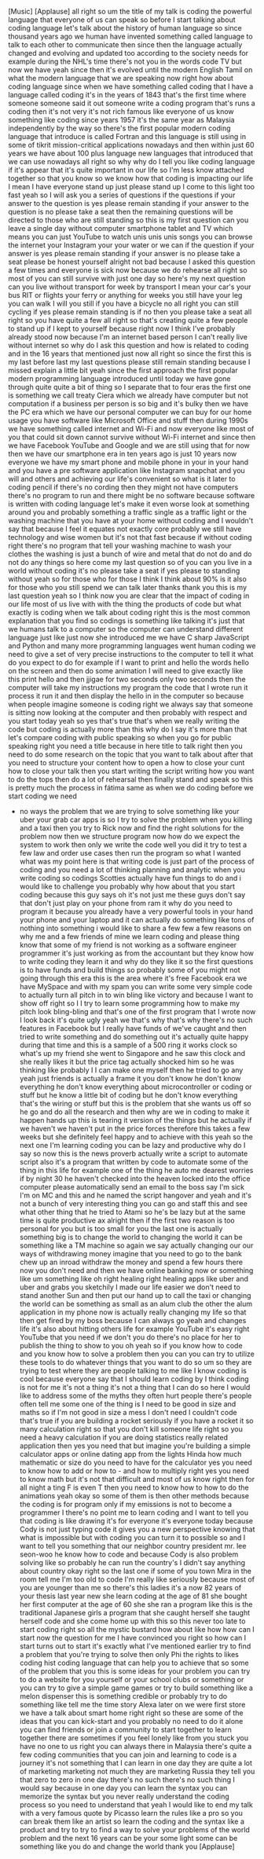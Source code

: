 
[Music]
[Applause]
all right so um the title of my talk is
coding the powerful language that
everyone of us can speak
so before I start talking about coding
language let&#39;s talk about the history of
human language so since thousand years
ago we human have invented something
called language to talk to each other to
communicate then since then the language
actually changed and evolving and
updated too according to the society
needs for example during the NHL&#39;s time
there&#39;s not you in the words code TV but
now we have yeah since then it&#39;s evolved
until the modern English Tamil on what
the modern language that we are speaking
now right how about coding language
since when we have something called
coding that I have a language called
coding it&#39;s in the years of 1843 that&#39;s
the first time where someone someone
said it out someone write a coding
program that&#39;s runs a coding then it&#39;s
not very it&#39;s not rich famous like
everyone of us know something like
coding since years 1957 it&#39;s the same
year as Malaysia independently by the
way so there&#39;s the first popular modern
coding language that introduce is called
Fortran and this language is still using
in some of tikrit mission-critical
applications nowadays and then within
just 60 years we have about 100 plus
language new languages that introduced
that we can use nowadays all right so
why why do I tell you like coding
language if it&#39;s appear that it&#39;s quite
important in our life so I&#39;m less know
attached together so that you know so we
know how that coding is impacting our
life I mean I have everyone stand up
just please stand up
I come to this light too fast yeah so I
will ask you a series of questions if
the questions if your answer to the
question is yes please remain standing
if your answer to the question is no
please take a seat then the remaining
questions will be directed to those who
are still standing
so this is my first question can you
leave a single day without computer
smartphone tablet and TV which means you
can just YouTube to watch unis unis unis
songs you can browse the internet your
Instagram your your water or we can if
the question if your answer is yes
please remain standing if your answer is
no please take a seat
please be honest yourself alright not
bad because I asked this question a few
times and everyone is sick now because
we do rehearse all right so most of you
can still survive with just one day so
here&#39;s my next question can you live
without transport for week by transport
I mean your car&#39;s your bus RIT or
flights your ferry or anything for weeks
you still have your leg you can walk I
will you still if you have a bicycle no
all right
you can still cycling if yes please
remain standing is if no then you please
take a seat
all right
so you have quite a few all right so
that&#39;s creating quite a few people to
stand up if I kept to yourself because
right now I think I&#39;ve probably already
stood now because I&#39;m an internet based
person I can&#39;t really live without
internet so why do I ask this question
and how is related to coding and in the
16 years that mentioned just now all
right so since the first this is my last
before last my last questions please
still remain standing because I missed
explain a little bit yeah since the
first approach the first popular modern
programming language introduced until
today we have gone through quite quite a
bit of thing so I separate that to four
eras the first one is something we call
treaty Ciera which we already have
computer but not computation if a
business per person is so big and it&#39;s
bulky then we have the PC era which we
have our personal computer we can buy
for our home usage you have software
like Microsoft Office and stuff
then during 1990s we have something
called internet and Wi-Fi and now
everyone like most of you that could sit
down cannot survive without Wi-Fi
internet and since then we have Facebook
YouTube and Google and we are still
using that for now then we have our
smartphone era in ten years ago is just
10 years now everyone we have my smart
phone and mobile phone
in your in your hand and you have a pre
software application like Instagram
snapchat and you will and others and
achieving our life&#39;s convenient so what
is it later to coding pencil if there&#39;s
no cording then they might not have
computers there&#39;s no program to run and
there might be no software because
software is written with coding language
let&#39;s make it even worse look at
something around you and probably
something a traffic single as a traffic
light or the washing machine that you
have at your home without coding and I
wouldn&#39;t say that because I feel it
equates not exactly core probably we
still have technology and wise women but
it&#39;s not that fast because if without
coding right there&#39;s no program that
tell your washing machine to wash your
clothes the washing is just a bunch of
wire and metal that do not do and do not
do any things so here come my last
question so of you can you live in a
world without coding it&#39;s no please take
a seat if yes please to standing without
yeah
so for those who for those I think I
think about 90% is it also for those who
you still spend we can talk later
thanks thank you this is my last
question yeah so I think now you are
clear that the impact of coding in our
life most of us live with with the thing
the products of code but what exactly is
coding when we talk about coding right
this is the most common explanation that
you find so codings is something like
talking it&#39;s just that we humans talk to
a computer so the computer can
understand different language just like
just now she introduced me we have C
sharp JavaScript and Python and many
more programming languages went human
coding we need to give a set of very
precise instructions to the computer to
tell it what do you expect to do for
example if I want to print and hello the
words hello on the screen and then do
some animation I will need to give
exactly like this print hello
and then jjigae for two seconds only two
seconds then the computer will take my
instructions my program the code that I
wrote run it process it run it and then
display the hello in in the computer so
because when people imagine someone is
coding right we always say that someone
is sitting now looking at the computer
and then probably with respect and you
start today
yeah so yes that&#39;s true that&#39;s when we
really writing the code but coding is
actually more than this why do I say
it&#39;s more than that let&#39;s compare coding
with public speaking so when you go for
public speaking right you need a title
because in here title to talk right then
you need to do some research on the
topic that you want to talk about after
that you need to structure your content
how to open a how to close your cunt how
to close your talk
then you start writing the script
writing how you want to do the tops then
do a lot of rehearsal then finally stand
and speak so this is pretty much the
process in fátima same as when we do
coding before we start coding we need
- no ways the problem that we are trying
to solve something like your uber your
grab car apps is so I try to solve the
problem when you killing and a taxi then
you try to Rick now and find the right
solutions for the problem now
then we structure program now how do we
expect the system to work then only we
write the code well you did it try to
test a few law and order use cases then
run the program so what I wanted what
was my point here is that writing code
is just part of the process of coding
and you need a lot of thinking planning
and analytic when you write coding so
codings Scotties actually have fun
things to do and i would like to
challenge you
probably why how about that you start
coding because this guy says oh it&#39;s not
just me these guys don&#39;t say that don&#39;t
just play on your phone from ram it why
do you need to program it because you
already have a very powerful tools in
your hand your phone and your laptop and
it can actually do something like tons
of nothing into something i would like
to share a few few a few reasons on why
me and a few friends of mine we learn
coding and please thing know that some
of my friend is not working as a
software engineer programmer it&#39;s just
working as from the accountant but they
know how to write coding they learn it
and why do they like it
so the first questions is to have funds
and build things so probably some of you
might not going through this era this is
the area where it&#39;s free Facebook era we
have MySpace and with my spam you can
write some very simple code to actually
turn all pitch in to win bling like
victory and because I want to show off
right so I I try to learn some
programming how to make my pitch look
bling-bling and that&#39;s one of the first
program that I wrote now I look back
it&#39;s quite ugly yeah we that&#39;s why
that&#39;s why there&#39;s no such features in
Facebook but I really have funds of
we&#39;ve caught and then tried to write
something and do something out it&#39;s
actually quite happy during that time
and this is a sample of a 500 ring it
works clock so what&#39;s up my friend she
went to Singapore and he saw this clock
and she really likes it but the price
tag actually shocked him so he was
thinking like probably I I can make one
myself then he tried to go any yeah just
friends is actually a frame it you don&#39;t
know he don&#39;t know everything he don&#39;t
know everything about microcontroller or
coding or stuff but he know a little bit
of coding but he don&#39;t know everything
that&#39;s the wiring or stuff but this is
the problem that she wants us off so he
go and do all the research and then why
are we in coding to make it happen hands
up this is tearing it version of the
things but he actually if we haven&#39;t we
haven&#39;t put in the price forces
therefore this takes a few weeks but she
definitely feel happy and to achieve
with this yeah so the next one I&#39;m
learning coding you can be lazy and
productive why do I say so now this is
the news proverb actually write a script
to automate script also it&#39;s a program
that written by code to automate some of
the thing in this life for example one
of the thing he auto me dearest worries
if by night 30 he haven&#39;t checked into
the heaven locked into the office
computer
please automatically send an email to
the boss say I&#39;m sick I&#39;m on MC and this
and he named the script hangover and
yeah and it&#39;s not a bunch of very
interesting thing you can go and staff
this and see what other thing that he
tried to Atami so he&#39;s be lazy but at
the same time is quite productive ax
alright then if the first two reason is
too personal for you but is too small
for you the last one is actually
something big is to change the world to
changing the world it can be something
like a TM machine so again we say
actually changing our our ways of
withdrawing money imagine that you need
to go to the bank chew up an inroad
withdraw the money and spend a few hours
there now you don&#39;t need
and then we have online banking now or
something like um something like oh
right healing right healing apps like
uber and uber and grabs you sketchily I
made our life easier we don&#39;t need to
stand another Sun and then put our hand
up to call the taxi or changing the
world can be something as small as an
alum club the other the alum application
in my phone now is actually really
changing my life so that then get fired
by my boss because I can always go yeah
and changes life it&#39;s also about hitting
others life for example YouTube it&#39;s
easy right YouTube that you need if we
don&#39;t you do there&#39;s no place for her to
publish the thing to show to you oh yeah
so if you know how to code and you know
how to solve a problem then you can you
can try to utilize these tools to do
whatever things that you want to do so
um so they are trying to test where they
are people talking to me like I know
coding is cool because everyone say that
I should learn coding by I think coding
is not for me it&#39;s not a thing it&#39;s not
a thing that I can do so here I would
like to address some of the myths they
often hurt people
there&#39;s people often tell me some one of
the thing is I need to be good in size
and maths so if I&#39;m not good in size a
mess I don&#39;t need I couldn&#39;t code that&#39;s
true if you are building a rocket
seriously if you have a rocket it so
many calculation right so that you don&#39;t
kill someone life right so you need a
heavy calculation if you are doing
statistics really related application
then yes you need that but imagine
you&#39;re building a simple calculator apps
or online dating app from the lights
Hinda how much mathematic or size do you
need to have for the calculator yes you
need to know how to add or how to - and
how to multiply right yes you need to
know math but it&#39;s not that difficult
and most of us know right then for all
night a ting F is even T then you need
to know how to how to do the animations
yeah okay so some of them is then other
methods because the coding is for
program only if my emissions is not to
become a programmer I there&#39;s no point
me to learn coding and I want to tell
you that coding is like drawing it&#39;s for
everyone it&#39;s everyone today because
Cody is not just typing code it gives
you a new perspective knowing that what
is impossible but with coding you can
turn it to possible so and I want to
tell you something that our neighbor
country president mr. lee seon-woo he
know how to code and because Cody is
also problem solving like so probably he
can run the country&#39;s I didn&#39;t say
anything about country okay right so the
last one if some of you town Mira in the
room tell me I&#39;m too old to code I&#39;m
really like seriously because most of
you are younger than me so there&#39;s this
ladies it&#39;s a now 82 years of your
thesis last year new she learn coding at
the age of 81 she bought her first
computer at the age of 60 she she ran a
program like this is the traditional
Japanese girls a program that she caught
herself she taught herself code and she
come home up with this so this never too
late to start coding right so all the
mystic bustard how about like how how
can I start now the question for me I
have convinced you right so how can I
start turns out to start it&#39;s exactly
what I&#39;ve mentioned earlier try to find
a problem that you&#39;re trying to solve
then only Phi the rights to likes coding
hist coding language that can help you
to achieve that so some of the problem
that you this is some ideas for your
problem you can try to do a website for
you yourself or your school clubs or
something or you can try to give a
simple game games or try to build
something like a melon dispenser this is
something credible or probably try to do
something like tell me the time story
Alexa later on we were first store we
have a talk about smart home right right
so these are some of the ideas that you
can kick-start
and you probably no need to do it alone
you can find friends or join a community
to start together to learn together
there are sometimes if you feel lonely
like from you stuck
you have no one to us right you can
always there in Malaysia there&#39;s quite a
few coding communities that you can join
and learning to code is a journey it&#39;s
not something that I can learn in one
day they are quite a lot of marketing
marketing not much they are marketing
Russia they tell you that zero to zero
in one day there&#39;s no such there&#39;s no
such thing I would say because in one
day you can learn the syntax you can
memorize the syntax but you never really
understand the coding process so you
need to understand that yeah I would
like to end my talk with a very famous
quote by Picasso learn the rules like a
pro so you can break them like an artist
so learn the coding and the syntax like
a product and try to try to find a way
to solve your problems of the world
problem and the next 16 years can be
your some light some can be something
like you do and change the world thank
you
[Applause]
